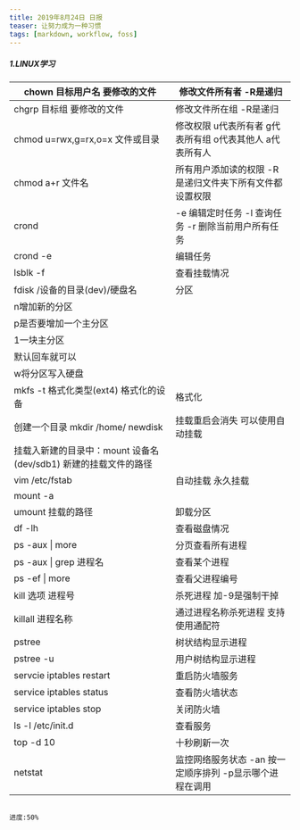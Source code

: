 ```yaml
---
title: 2019年8月24日 日报 
teaser: 让努力成为一种习惯
tags: [markdown, workflow, foss]
---
```




##### 1.LINUX学习

| chown  目标用户名  要修改的文件                              | 修改文件所有者  -R是递归                                     |
| ------------------------------------------------------------ | ------------------------------------------------------------ |
| chgrp 目标组  要修改的文件                                   | 修改文件所在组  -R是递归                                     |
| chmod u=rwx,g=rx,o=x  文件或目录                             | 修改权限 u代表所有者    g代表所有组   o代表其他人   a代表所有人 |
| chmod a+r 文件名                                             | 所有用户添加读的权限   -R是递归文件夹下所有文件都设置权限    |
| crond                                                        | -e 编辑定时任务  -l 查询任务  -r 删除当前用户所有任务        |
| crond -e                                                     | 编辑任务                                                     |
| lsblk -f                                                     | 查看挂载情况                                                 |
| fdisk /设备的目录(dev)/硬盘名                                | 分区                                                         |
| n增加新的分区                                                |                                                              |
| p是否要增加一个主分区                                        |                                                              |
| 1一块主分区                                                  |                                                              |
| 默认回车就可以                                               |                                                              |
| w将分区写入硬盘                                              |                                                              |
| mkfs -t  格式化类型(ext4)   格式化的设备                     | 格式化                                                       |
| 创建一个目录  mkdir /home/ newdisk                           | 挂载重启会消失  可以使用自动挂载                             |
| 挂载入新建的目录中：mount 设备名(dev/sdb1)   新建的挂载文件的路径 |                                                              |
| vim /etc/fstab                                               | 自动挂载 永久挂载                                            |
| mount -a                                                     |                                                              |
| umount 挂载的路径                                            | 卸载分区                                                     |
| df -lh                                                       | 查看磁盘情况                                                 |
| ps -aux \| more                                              | 分页查看所有进程                                             |
| ps -aux \| grep 进程名                                       | 查看某个进程                                                 |
| ps -ef \| more                                               | 查看父进程编号                                               |
| kill 选项  进程号                                            | 杀死进程  加-9是强制干掉                                     |
| killall 进程名称                                             | 通过进程名称杀死进程  支持使用通配符                         |
| pstree                                                       | 树状结构显示进程                                             |
| pstree -u                                                    | 用户树结构显示进程                                           |
| servcie iptables restart                                     | 重启防火墙服务                                               |
| service iptables status                                      | 查看防火墙状态                                               |
| service iptables stop                                        | 关闭防火墙                                                   |
| ls -l /etc/init.d                                            | 查看服务                                                     |
| top -d 10                                                    | 十秒刷新一次                                                 |
| netstat                                                      | 监控网络服务状态 -an 按一定顺序排列   -p显示哪个进程在调用   |

```
																		进度:50%
```